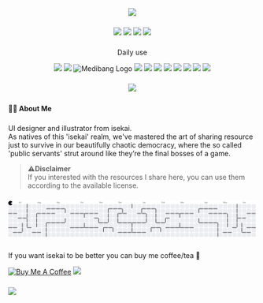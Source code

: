 <div align="center">
  <img height="150" src="https://media1.giphy.com/media/v1.Y2lkPTc5MGI3NjExc3g5c3lqZnp5cDA0N2pndnhsZ3hkajltbTI0bmtqc2EzOXd4dWZ3NCZlcD12MV9pbnRlcm5hbF9naWZfYnlfaWQmY3Q9Zw/umITNTLRa7lYs/giphy.gif"  />
</div>

####

<div align="center">
    <a href="https://instagram.com/faizal.iso" > <img src="https://img.shields.io/badge/Instagram-E4405F?style=for-the-badge&logo=instagram&logoColor=white" /></a>
    <a href="https://dribbble.com/faizaljumaedi" > <img src="https://img.shields.io/badge/Dribbble-EA4C89?style=for-the-badge&logo=dribbble&logoColor=white" /></a>
    <a href="https://x.com/faizal_iso" > <img src="https://img.shields.io/badge/X-000000?style=for-the-badge&logo=x&logoColor=white" /></a>
    <a href="https://saweria.co/faizaldaniel" > <img src="https://img.shields.io/badge/SAWERIA-faae2b?style=for-the-badge" /></a>
</div>

###

<div align="center">
    <p>Daily use<p>
    <img src="https://img.shields.io/badge/Figma-005386?style=flat&logo=figma&logoColor=white"/>
    <img src="https://img.shields.io/badge/Inkscape-4a4a4a?style=flat&logo=Inkscape&logoColor=white"/>
    <img src="https://img.shields.io/static/v1?message=medibangpaint&logo=medibangpaint&label=&color=64bc61&logoColor=white&labelColor=&style=flat" alt="Medibang Logo"/>
    <img src="https://img.shields.io/badge/HTML5-E34F26?style=flat&logo=html5&logoColor=white">
    <img src="https://img.shields.io/badge/JavaScript-323330?style=flat&logo=javascript&logoColor=F7DF1E"/>
    <img src="https://img.shields.io/badge/Tailwind_CSS-38B2AC?style=flat&logo=tailwind-css&logoColor=white" />
    <img src="https://img.shields.io/badge/Vite-B73BFE?style=flat&logo=vite&logoColor=FFD62E"/>
    <img src="https://img.shields.io/badge/Electron-2B2E3A?style=flat&logo=electron&logoColor=9FEAF9"/>
    <img src="https://img.shields.io/badge/next%20js-000000?style=flat&logo=nextdotjs&logoColor=white"/>
    <img src="https://img.shields.io/badge/Ubuntu-E95420?style=flat&logo=ubuntu&logoColor=white"/>
    <img src="https://img.shields.io/badge/Notion-000000?style=flat&logo=notion&logoColor=white"/>
</div>

###

<div align='center'>
<img src='https://readme-typing-svg.herokuapp.com?font=onest&width=600&&size=24&color=FFFFFF&center=true&lines=Heloo+Internet👋;こんにちわ👋;ꦱꦸꦒꦼꦁꦫꦮꦸꦃ👋'/>
</div>

###

<h4 align="left">👨‍💻 About Me</h4>

###

<p align="left">UI designer and illustrator from isekai.<br> As natives of this 'isekai' realm, we've mastered the art of sharing resource just to survive in our beautifully chaotic democracy, where the so called 'public servants' strut around like they’re the final bosses of a game. <br/> <blockquote><b>⚠️Disclaimer</b> <br> If you interested with the resources I share here, you can use them according to the available license.</blockquote></p>

###

<picture>
  <source media="(prefers-color-scheme: dark)" srcset="https://raw.githubusercontent.com/faizaliso/faizaliso/output/pacman-contribution-graph-dark.svg">
  <source media="(prefers-color-scheme: light)" srcset="https://raw.githubusercontent.com/faizaliso/faizaliso/output/pacman-contribution-graph.svg">
  <img alt="pacman contribution graph" src="https://raw.githubusercontent.com/faizaliso/faizaliso/output/pacman-contribution-graph.svg">
</picture>

###

<p>If you want isekai to be better you can buy me coffee/tea 🥺</p>
<a href="blank" target="_blank"><img src="https://cdn.buymeacoffee.com/buttons/v2/default-red.png" alt="Buy Me A Coffee" width="150" ></a>
<a href="https://saweria.co/faizaldaniel"><img src="https://img.shields.io/badge/SAWERIA-faae2b?style=for-the-badge" height="42" /> </a>

###

<div align="left">
  <img src="https://visitor-badge.laobi.icu/badge?page_id=faizaliso.faizaliso&"  />
</div>
